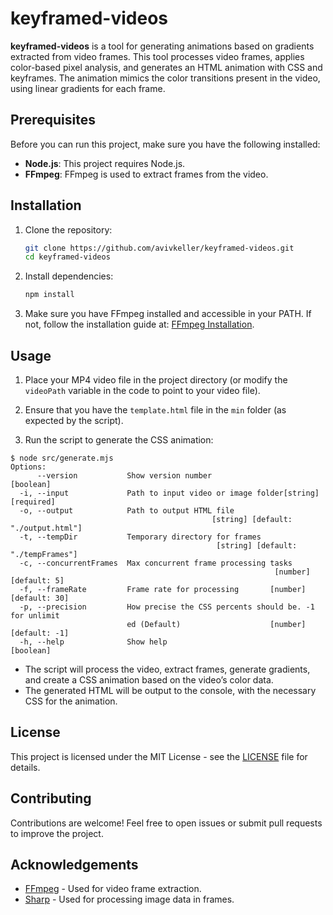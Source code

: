 # keyframed-videos

**keyframed-videos** is a tool for generating animations based on gradients extracted from video frames. This tool processes video frames, applies color-based pixel analysis, and generates an HTML animation with CSS and keyframes. The animation mimics the color transitions present in the video, using linear gradients for each frame.

## Prerequisites

Before you can run this project, make sure you have the following installed:

- **Node.js**: This project requires Node.js.
- **FFmpeg**: FFmpeg is used to extract frames from the video.

## Installation

1. Clone the repository:

   ```bash
   git clone https://github.com/avivkeller/keyframed-videos.git
   cd keyframed-videos
   ```

2. Install dependencies:

   ```bash
   npm install
   ```

3. Make sure you have FFmpeg installed and accessible in your PATH. If not, follow the installation guide at: [FFmpeg Installation](https://ffmpeg.org/download.html).

## Usage

1. Place your MP4 video file in the project directory (or modify the `videoPath` variable in the code to point to your video file).
2. Ensure that you have the `template.html` file in the `min` folder (as expected by the script).

3. Run the script to generate the CSS animation:

```console
$ node src/generate.mjs
Options:
      --version           Show version number                          [boolean]
  -i, --input             Path to input video or image folder[string] [required]
  -o, --output            Path to output HTML file
                                             [string] [default: "./output.html"]
  -t, --tempDir           Temporary directory for frames
                                              [string] [default: "./tempFrames"]
  -c, --concurrentFrames  Max concurrent frame processing tasks
                                                           [number] [default: 5]
  -f, --frameRate         Frame rate for processing       [number] [default: 30]
  -p, --precision         How precise the CSS percents should be. -1 for unlimit
                          ed (Default)                    [number] [default: -1]
  -h, --help              Show help                                    [boolean]
```

   - The script will process the video, extract frames, generate gradients, and create a CSS animation based on the video’s color data.
   - The generated HTML will be output to the console, with the necessary CSS for the animation.

## License

This project is licensed under the MIT License - see the [LICENSE](LICENSE) file for details.

## Contributing

Contributions are welcome! Feel free to open issues or submit pull requests to improve the project.

## Acknowledgements

- [FFmpeg](https://ffmpeg.org) - Used for video frame extraction.
- [Sharp](https://sharp.pixelplumbing.com) - Used for processing image data in frames.
